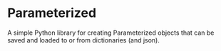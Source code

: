 # Parameterized
A simple Python library for creating Parameterized objects that can be saved and loaded to or from dictionaries (and json). 
